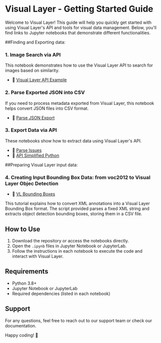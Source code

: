 # Visual Layer - Getting Started Guide

Welcome to Visual Layer! This guide will help you quickly get started with using Visual Layer's API and tools for visual data management. Below, you'll find links to Jupyter notebooks that demonstrate different functionalities.


##Finding and Exporting data:
### 1. Image Search via API
This notebook demonstrates how to use the Visual Layer API to search for images based on similarity.
- 📘 [Visual Layer API Example](notebooks/Image%20search%20via%20api/Visual%20Layer%20api%20example.ipynb)

### 2. Parse Exported JSON into CSV
If you need to process metadata exported from Visual Layer, this notebook helps convert JSON files into CSV format.
- 📘 [Parse JSON Export](notebooks/Parse%20exported%20json%20into%20csv/parse_json_export.ipynb)

### 3. Export Data via API
These notebooks show how to extract data using Visual Layer's API.
- 📘 [Parse Issues](notebooks/Export%20via%20api/parse_issues.ipynb)
- 📘 [API Simplified Python](notebooks/Export%20via%20api/api_simplified_python.ipynb)


##Preparing Visual Layer input data:
### 4. Creating Input Bounding Box Data: from voc2012 to Visual Layer Objec Detection
- 📘 [VL Bounding Boxes](notebooks/Voc2012%20to%20VL%20Bounding%20Box%20input%20format/voc2012%20to%20VL%20Annoation.ipynb
)

This tutorial explains how to convert XML annotations into a Visual Layer Bounding Box format. The script provided parses a fixed XML string and extracts object detection bounding boxes, storing them in a CSV file.


## How to Use
1. Download the repository or access the notebooks directly.
2. Open the `.ipynb` files in Jupyter Notebook or JupyterLab.
3. Follow the instructions in each notebook to execute the code and interact with Visual Layer.

## Requirements
- Python 3.8+
- Jupyter Notebook or JupyterLab
- Required dependencies (listed in each notebook)

## Support
For any questions, feel free to reach out to our support team or check our documentation.

Happy coding! 🚀


